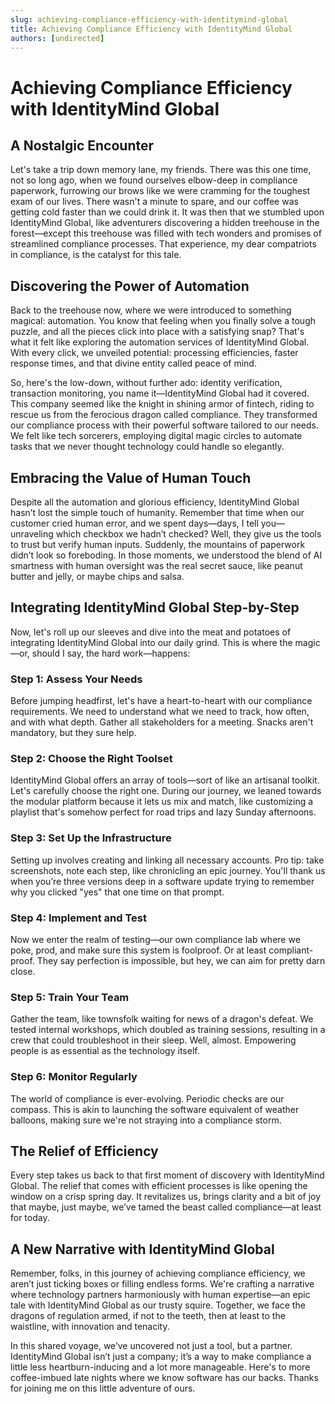 ```yaml
---
slug: achieving-compliance-efficiency-with-identitymind-global
title: Achieving Compliance Efficiency with IdentityMind Global
authors: [undirected]
---
```



# Achieving Compliance Efficiency with IdentityMind Global

## A Nostalgic Encounter

Let's take a trip down memory lane, my friends. There was this one time, not so long ago, when we found ourselves elbow-deep in compliance paperwork, furrowing our brows like we were cramming for the toughest exam of our lives. There wasn't a minute to spare, and our coffee was getting cold faster than we could drink it. It was then that we stumbled upon IdentityMind Global, like adventurers discovering a hidden treehouse in the forest—except this treehouse was filled with tech wonders and promises of streamlined compliance processes. That experience, my dear compatriots in compliance, is the catalyst for this tale. 

## Discovering the Power of Automation

Back to the treehouse now, where we were introduced to something magical: automation. You know that feeling when you finally solve a tough puzzle, and all the pieces click into place with a satisfying snap? That's what it felt like exploring the automation services of IdentityMind Global. With every click, we unveiled potential: processing efficiencies, faster response times, and that divine entity called peace of mind.

So, here's the low-down, without further ado: identity verification, transaction monitoring, you name it—IdentityMind Global had it covered. This company seemed like the knight in shining armor of fintech, riding to rescue us from the ferocious dragon called compliance. They transformed our compliance process with their powerful software tailored to our needs. We felt like tech sorcerers, employing digital magic circles to automate tasks that we never thought technology could handle so elegantly.

## Embracing the Value of Human Touch

Despite all the automation and glorious efficiency, IdentityMind Global hasn’t lost the simple touch of humanity. Remember that time when our customer cried human error, and we spent days—days, I tell you—unraveling which checkbox we hadn’t checked? Well, they give us the tools to trust but verify human inputs. Suddenly, the mountains of paperwork didn’t look so foreboding. In those moments, we understood the blend of AI smartness with human oversight was the real secret sauce, like peanut butter and jelly, or maybe chips and salsa.

## Integrating IdentityMind Global Step-by-Step

Now, let's roll up our sleeves and dive into the meat and potatoes of integrating IdentityMind Global into our daily grind. This is where the magic—or, should I say, the hard work—happens:

### Step 1: Assess Your Needs

Before jumping headfirst, let's have a heart-to-heart with our compliance requirements. We need to understand what we need to track, how often, and with what depth. Gather all stakeholders for a meeting. Snacks aren't mandatory, but they sure help.

### Step 2: Choose the Right Toolset

IdentityMind Global offers an array of tools—sort of like an artisanal toolkit. Let's carefully choose the right one. During our journey, we leaned towards the modular platform because it lets us mix and match, like customizing a playlist that's somehow perfect for road trips and lazy Sunday afternoons.

### Step 3: Set Up the Infrastructure

Setting up involves creating and linking all necessary accounts. Pro tip: take screenshots, note each step, like chronicling an epic journey. You'll thank us when you’re three versions deep in a software update trying to remember why you clicked "yes" that one time on that prompt.

### Step 4: Implement and Test

Now we enter the realm of testing—our own compliance lab where we poke, prod, and make sure this system is foolproof. Or at least compliant-proof. They say perfection is impossible, but hey, we can aim for pretty darn close.

### Step 5: Train Your Team

Gather the team, like townsfolk waiting for news of a dragon's defeat. We tested internal workshops, which doubled as training sessions, resulting in a crew that could troubleshoot in their sleep. Well, almost. Empowering people is as essential as the technology itself.

### Step 6: Monitor Regularly

The world of compliance is ever-evolving. Periodic checks are our compass. This is akin to launching the software equivalent of weather balloons, making sure we're not straying into a compliance storm.

## The Relief of Efficiency 

Every step takes us back to that first moment of discovery with IdentityMind Global. The relief that comes with efficient processes is like opening the window on a crisp spring day. It revitalizes us, brings clarity and a bit of joy that maybe, just maybe, we’ve tamed the beast called compliance—at least for today.

## A New Narrative with IdentityMind Global

Remember, folks, in this journey of achieving compliance efficiency, we aren’t just ticking boxes or filling endless forms. We're crafting a narrative where technology partners harmoniously with human expertise—an epic tale with IdentityMind Global as our trusty squire. Together, we face the dragons of regulation armed, if not to the teeth, then at least to the waistline, with innovation and tenacity.

In this shared voyage, we’ve uncovered not just a tool, but a partner. IdentityMind Global isn’t just a company; it’s a way to make compliance a little less heartburn-inducing and a lot more manageable. Here's to more coffee-imbued late nights where we know software has our backs. Thanks for joining me on this little adventure of ours.